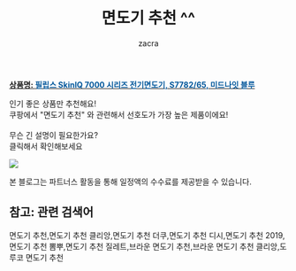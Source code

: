 ﻿---
layout: post
title:  "면도기 추천 ^^"
author: zacra
categories: [ 아이템 ]
tags: [면도기 추천,면도기 추천 클리앙,면도기 추천 더쿠,면도기 추천 디시,면도기 추천 2019,면도기 추천 뽐뿌,면도기 추천 질레트,브라운 면도기 추천,브라운 면도기 추천 클리앙,도루코 면도기 추천]
image: https://static.coupangcdn.com/image/retail/images/2020/09/01/17/0/c4da7049-1f6e-4938-8cc2-6b425e4a3d93.jpg 
description: "쿠팡에서 면도기 추천 관련 키워드로 가장 고객 선호도가 높은 제품이랍니다."
rating: 4.5
---

<a href="https://link.coupang.com/re/AFFSDP?lptag=AF8407795&pageKey=2041166639&itemId=3470012257&vendorItemId=71456350565&traceid=V0-153-13f2586034c7a485"><b>상품명: <font color='#01579B'>필립스 SkinIQ 7000 시리즈 전기면도기, S7782/65, 미드나잇 블루</font></b></a>

인기 좋은 상품만 추천해요!<br/>
쿠팡에서 "면도기 추천" 와 관련해서 선호도가 가장 높은 제품이에요!<br/><br/>
무슨 긴 설명이 필요한가요?  
클릭해서 확인해보세요


<a href="https://link.coupang.com/re/AFFSDP?lptag=AF8407795&pageKey=2041166639&itemId=3470012257&vendorItemId=71456350565&traceid=V0-153-13f2586034c7a485"><img src="https://thumbnail6.coupangcdn.com/thumbnails/remote/q89/image/retail/images/13158513396514-60a54d0a-103d-4e72-90a9-c91385cfaa93.jpg"></a> 

본 블로그는 파트너스 활동을 통해 일정액의 수수료를 제공받을 수 있습니다.

## 참고: 관련 검색어    
면도기 추천,면도기 추천 클리앙,면도기 추천 더쿠,면도기 추천 디시,면도기 추천 2019,면도기 추천 뽐뿌,면도기 추천 질레트,브라운 면도기 추천,브라운 면도기 추천 클리앙,도루코 면도기 추천